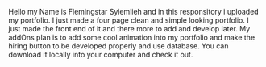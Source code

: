 Hello my Name is Flemingstar Syiemlieh and in this responsitory i uploaded my portfolio. 
I just made a four page clean and simple looking portfolio. 
I just made the front end of it and there more to add and develop later.
My addOns plan is to add some cool animation into my portfolio and make the hiring button to be developed properly and use database.
You can download it locally into your computer and check it out.

